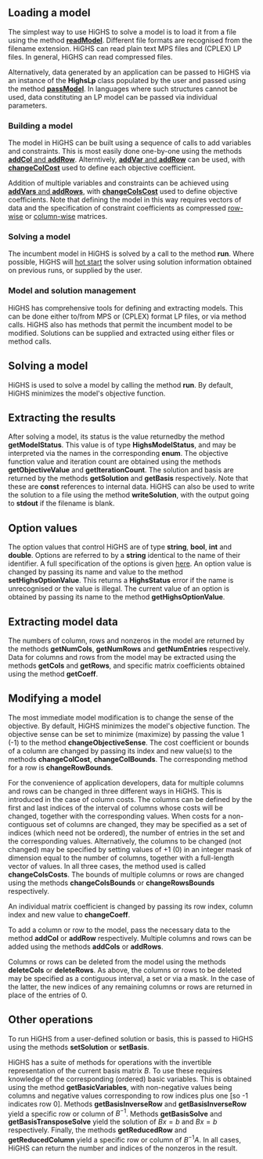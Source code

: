 ## Loading a model

The simplest way to use HiGHS to solve a model is to load it 
from a file using the method [__readModel__](http://ergo-code.github.io/HiGHS/python/example-py.html#Load-a-model). Different file
formats are recognised from the filename extension. HiGHS can read
plain text MPS files and (CPLEX) LP files. In general, HiGHS can read compressed files.

Alternatively, data generated by an application can be passed to HiGHS
via an instance of the __HighsLp__ class populated by the user and
passed using the method
[__passModel__](http://ergo-code.github.io/HiGHS/python/example-py.html#Pass-a-model). In
languages where such structures cannot be used, data constituting an
LP model can be passed via individual parameters.

### Building a model

The model in HiGHS can be built using a sequence of calls to add
variables and constraints. This is most easily done one-by-one using
the methods [__addCol__ and
__addRow__](http://ergo-code.github.io/HiGHS/python/example-py.html#Build-a-model). Alterntively, [__addVar__ and
__addRow__](http://ergo-code.github.io/HiGHS/python/example-py.html#Build-a-model) can be used, with [__changeColCost__](http://ergo-code.github.io/HiGHS/python/example-py.html#Build-a-model) used to define each objective coefficient.

Addition of multiple variables and constraints can be achieved using [__addVars__ and
__addRows__](http://ergo-code.github.io/HiGHS/python/example-py.html#Build-a-model), with [__changeColsCost__](http://ergo-code.github.io/HiGHS/python/example-py.html#Build-a-model) used to define objective coefficients. Note that defining the model in this way requires vectors of data and the specification of constraint coefficients as compressed [row-wise](https://en.wikipedia.org/wiki/Sparse_matrix#Compressed_sparse_row_(CSR,_CRS_or_Yale_format)) or [column-wise](https://en.wikipedia.org/wiki/Sparse_matrix#Compressed_sparse_column_(CSC_or_CCS)) matrices.

### Solving a model

The incumbent model in HiGHS is solved by a call to the method
__run__. Where possible, HiGHS will [hot
start](http://ergo-code.github.io/HiGHS/guide.html#Hot-start) the
solver using solution information obtained on previous runs, or
supplied by the user.

### Model and solution management

HiGHS has comprehensive tools for defining and extracting models. This
can be done either to/from MPS or (CPLEX) format LP files, or via
method calls. HiGHS also has methods that permit the incumbent model
to be modified. Solutions can be supplied and extracted using either
files or method calls.




## Solving a model

HiGHS is used to solve a model by calling the
method __run__. By default, HiGHS minimizes the model's
objective function.

## Extracting the results

After solving a model, its status is the value returnedby the method __getModelStatus__. This value is of
type __HighsModelStatus__, and may be interpreted via the
names in the corresponding __enum__. The objective function
value and iteration count are obtained
using the methods __getObjectiveValue__
and __getIterationCount__. The solution and basis are
returned by the methods __getSolution__ and __getBasis__
respectively. Note that these are __const__ references to internal
data. HiGHS can also be used to write the solution to a file
using the method __writeSolution__, with the output going
to __stdout__ if the filename is blank.

## Option values

The option values that control HiGHS are of
type __string__, __bool__, __int__
and __double__. Options are referred to by
a __string__ identical to the name of their identifier. A
full specification of the options is given [here](http://ergo-code.github.io/HiGHS/HighsOptions.html). An option value is changed by passing its
name and value to the method __setHighsOptionValue__. This
returns a __HighsStatus__ error if the name is unrecognised
or the value is illegal. The current value of an option is obtained by
passing its name to the method __getHighsOptionValue__.

## Extracting model data

The numbers of column, rows and nonzeros in the model are returned
by the methods __getNumCols__, __getNumRows__
and __getNumEntries__ respectively. Data for columns and
rows from the model may be extracted using the methods __getCols__
and __getRows__, and specific matrix coefficients obtained
using the method __getCoeff__.

## Modifying a model

The most immediate model modification is to change the sense of the
objective. By default, HiGHS minimizes the model's objective
function. The objective sense can be set to minimize (maximize) by
passing the value 1 (-1) to the
method __changeObjectiveSense__. The cost coefficient or
bounds of a column are changed by passing its index and new value(s)
to the
methods __changeColCost__, __changeColBounds__. The
corresponding method for a row is __changeRowBounds__.

For the convenience of application developers, data for multiple
columns and rows can be changed in three different ways in HiGHS. This
is introduced in the case of column costs. The columns can be defined
by the first and last indices of the interval of columns whose costs
will be changed, together with the corresponding values. When costs
for a non-contiguous set of columns are changed, they may be specified
as a set of indices (which need not be ordered), the number of entries
in the set and the corresponding values. Alternatively, the columns to
be changed (not changed) may be specified by setting values of +1 (0)
in an integer mask of dimension equal to the number of columns,
together with a full-length vector of values. In all three cases, the
method used is called __changeColsCosts__. The bounds of
multiple columns or rows are changed using the
methods __changeColsBounds__ or __changeRowsBounds__
  respectively.

An individual matrix coefficient is changed by passing its row
index, column index and new value to __changeCoeff__.

To add a column or row to the model, pass the necessary data to the
method __addCol__ or __addRow__
respectively. Multiple columns and rows can be added using the
methods __addCols__ or __addRows__.

Columns or rows can be deleted from the model using the
methods __deleteCols__ or __deleteRows__. As above,
the columns or rows to be deleted may be specified as a contiguous
interval, a set or via a mask. In the case of the latter, the new
indices of any remaining columns or rows are returned in place of the
entries of 0.

## Other operations

To run HiGHS from a user-defined solution or basis, this is passed to HiGHS using the methods __setSolution__ or __setBasis__.


HiGHS has a suite of methods for operations with the invertible
representation of the current basis matrix $B$. To use
these requires knowledge of the corresponding (ordered) basic
variables. This is obtained using the
method __getBasicVariables__, with non-negative values being
columns and negative values corresponding to row indices plus one [so
-1 indicates row 0]. Methods __getBasisInverseRow__
and __getBasisInverseRow__ yield a specific row or column
of $B^{-1}$. Methods __getBasisSolve__
and __getBasisTransposeSolve__ yield the solution
of $Bx=b$ and $Bx=b$ respectively. Finally, the
methods __getReducedRow__ and __getReducedColumn__
yield a specific row or column of $B^{-1}A$. In all cases,
HiGHS can return the number and indices of the nonzeros in the result.

